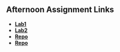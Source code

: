 ## Afternoon Assignment Links

* **[Lab1](https://kylerliscinski.github.io/triviaNight/)**
* **[Lab2](https://kylerliscinski.github.io/gregslistAsyncMVC/)**
* **[Repo](https://github.com/Kylerliscinski/<ASSIGNMENT_REPO>)**
* **[Repo](https://github.com/Kylerliscinski/<ASSIGNMENT_REPO>)**
